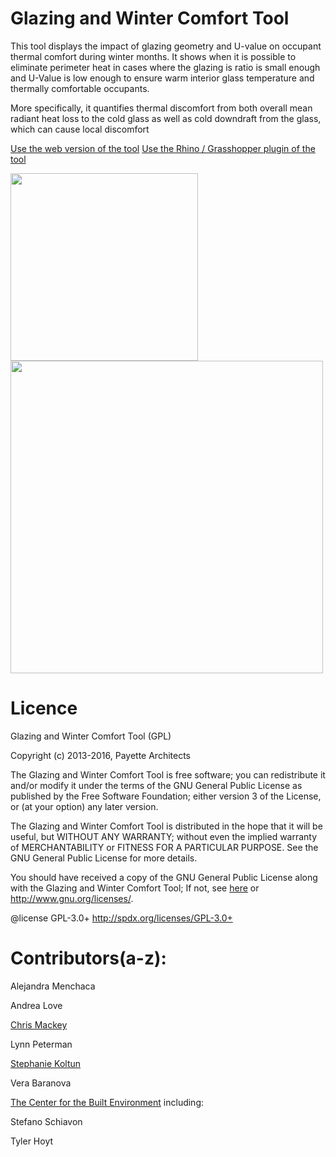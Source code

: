 Glazing and Winter Comfort Tool
========================================
This tool displays the impact of glazing geometry and U-value on occupant thermal comfort during winter months. It shows when it is possible to eliminate perimeter heat in cases where the glazing is ratio is small enough and U-Value is low enough to ensure warm interior glass temperature and thermally comfortable occupants.

More specifically, it quantifies thermal discomfort from both overall mean radiant heat loss to the cold glass as well as cold downdraft from the glass, which can cause local discomfort

[Use the web version of the tool](http://www.payette.com/building-science/glazing-and-winter-comfort-tool)                     [Use the Rhino / Grasshopper plugin of the tool](http://hydrashare.github.io/hydra/viewer?owner=chriswmackey&fork=hydra_2&id=Glazing_and_Winter_Comfort_Tool_-_IP)



<img src="https://github.com/PayettePeople/Thermal-Comfort-Tool/raw/master/resources/WebInterface.JPG" width="300" align="left">

<img src="https://github.com/chriswmackey/hydra_2/raw/master/Glazing_and_Winter_Comfort_Tool_-_IP/Glazing_and_Winter_Comfort_Tool_-_IP_Rhino.png" width="500">



Licence
========================================
Glazing and Winter Comfort Tool (GPL)
 
Copyright (c) 2013-2016, Payette Architects

The Glazing and Winter Comfort Tool is free software; you can redistribute it and/or modify it under the terms of the GNU General Public License as published by the Free Software Foundation; either version 3 of the License, or (at your option) any later version. 
 
The Glazing and Winter Comfort Tool is distributed in the hope that it will be useful, but WITHOUT ANY WARRANTY; without even the implied warranty of MERCHANTABILITY or FITNESS FOR A PARTICULAR PURPOSE. See the GNU General Public License for more details.
 
You should have received a copy of the GNU General Public License along with the Glazing and Winter Comfort Tool; If not, see [here](http://www.payette.com/images_research_projects/GlazingSelectionTool/GlazingAndComfortAnalysisToolTermsAndConditions.pdf) or <http://www.gnu.org/licenses/>.
 
@license GPL-3.0+ <http://spdx.org/licenses/GPL-3.0+>




Contributors(a-z):
========================================
Alejandra Menchaca

Andrea Love

[Chris Mackey](https://github.com/chriswmackey)

Lynn Peterman

[Stephanie Koltun](https://github.com/stephkoltun)

Vera Baranova

[The Center for the Built Environment]() including:

Stefano Schiavon

Tyler Hoyt